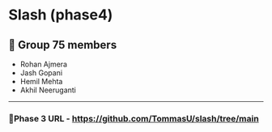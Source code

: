 # Slash (phase4)

## 🤝 Group 75 members
* Rohan Ajmera
* Jash Gopani
* Hemil Mehta
* Akhil Neeruganti

---

### 🔗Phase 3 URL - https://github.com/TommasU/slash/tree/main

